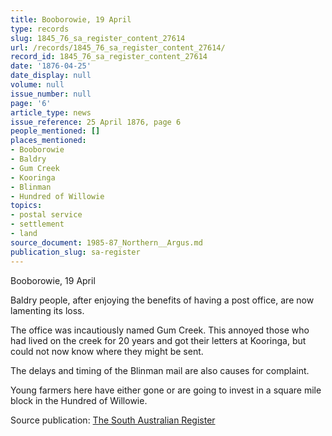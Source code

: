 ```yaml
---
title: Booborowie, 19 April
type: records
slug: 1845_76_sa_register_content_27614
url: /records/1845_76_sa_register_content_27614/
record_id: 1845_76_sa_register_content_27614
date: '1876-04-25'
date_display: null
volume: null
issue_number: null
page: '6'
article_type: news
issue_reference: 25 April 1876, page 6
people_mentioned: []
places_mentioned:
- Booborowie
- Baldry
- Gum Creek
- Kooringa
- Blinman
- Hundred of Willowie
topics:
- postal service
- settlement
- land
source_document: 1985-87_Northern__Argus.md
publication_slug: sa-register
---
```


Booborowie, 19 April

Baldry people, after enjoying the benefits of having a post office, are now lamenting its loss.

The office was incautiously named Gum Creek.  This annoyed those who had lived on the creek for 20 years and got their letters at Kooringa, but could not now know where they might be sent.

The delays and timing of the Blinman mail are also causes for complaint.

Young farmers here have either gone or are going to invest in a square mile block in the Hundred of Willowie.

Source publication: [The South Australian Register](/publications/sa-register/)
